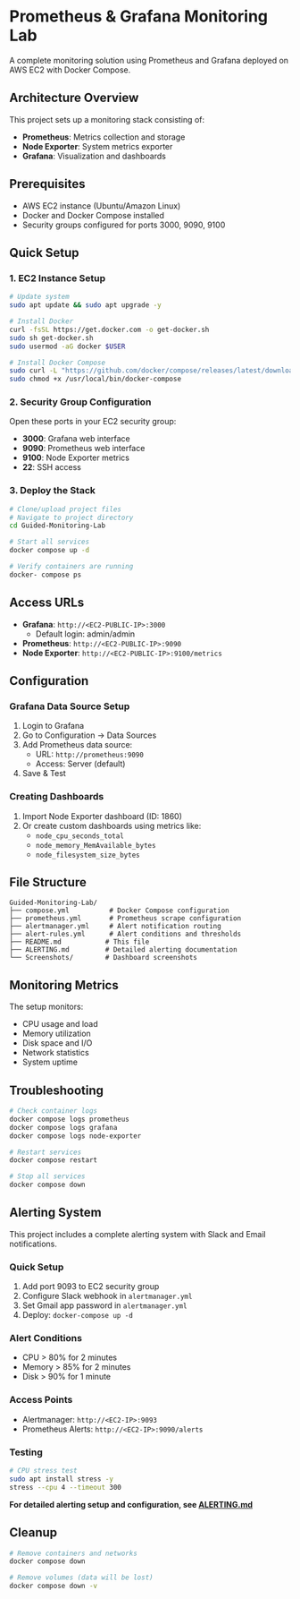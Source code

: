 # Prometheus & Grafana Monitoring Lab

A complete monitoring solution using Prometheus and Grafana deployed on AWS EC2 with Docker Compose.

## Architecture Overview

This project sets up a monitoring stack consisting of:

- **Prometheus**: Metrics collection and storage
- **Node Exporter**: System metrics exporter
- **Grafana**: Visualization and dashboards

## Prerequisites

- AWS EC2 instance (Ubuntu/Amazon Linux)
- Docker and Docker Compose installed
- Security groups configured for ports 3000, 9090, 9100

## Quick Setup

### 1. EC2 Instance Setup

```bash
# Update system
sudo apt update && sudo apt upgrade -y

# Install Docker
curl -fsSL https://get.docker.com -o get-docker.sh
sudo sh get-docker.sh
sudo usermod -aG docker $USER

# Install Docker Compose
sudo curl -L "https://github.com/docker/compose/releases/latest/download/docker-compose-$(uname -s)-$(uname -m)" -o /usr/local/bin/docker-compose
sudo chmod +x /usr/local/bin/docker-compose
```

### 2. Security Group Configuration

Open these ports in your EC2 security group:

- **3000**: Grafana web interface
- **9090**: Prometheus web interface
- **9100**: Node Exporter metrics
- **22**: SSH access

### 3. Deploy the Stack

```bash
# Clone/upload project files
# Navigate to project directory
cd Guided-Monitoring-Lab

# Start all services
docker compose up -d

# Verify containers are running
docker- compose ps
```

## Access URLs

- **Grafana**: `http://<EC2-PUBLIC-IP>:3000`
  - Default login: admin/admin
- **Prometheus**: `http://<EC2-PUBLIC-IP>:9090`
- **Node Exporter**: `http://<EC2-PUBLIC-IP>:9100/metrics`

## Configuration

### Grafana Data Source Setup

1. Login to Grafana
2. Go to Configuration → Data Sources
3. Add Prometheus data source:
   - URL: `http://prometheus:9090`
   - Access: Server (default)
4. Save & Test

### Creating Dashboards

1. Import Node Exporter dashboard (ID: 1860)
2. Or create custom dashboards using metrics like:
   - `node_cpu_seconds_total`
   - `node_memory_MemAvailable_bytes`
   - `node_filesystem_size_bytes`

## File Structure

```
Guided-Monitoring-Lab/
├── compose.yml          # Docker Compose configuration
├── prometheus.yml       # Prometheus scrape configuration
├── alertmanager.yml     # Alert notification routing
├── alert-rules.yml      # Alert conditions and thresholds
├── README.md           # This file
├── ALERTING.md         # Detailed alerting documentation
└── Screenshots/        # Dashboard screenshots
```

## Monitoring Metrics

The setup monitors:

- CPU usage and load
- Memory utilization
- Disk space and I/O
- Network statistics
- System uptime

## Troubleshooting

```bash
# Check container logs
docker compose logs prometheus
docker compose logs grafana
docker compose logs node-exporter

# Restart services
docker compose restart

# Stop all services
docker compose down
```

## Alerting System

This project includes a complete alerting system with Slack and Email notifications.

### Quick Setup

1. Add port 9093 to EC2 security group
2. Configure Slack webhook in `alertmanager.yml`
3. Set Gmail app password in `alertmanager.yml`
4. Deploy: `docker-compose up -d`

### Alert Conditions

- CPU > 80% for 2 minutes
- Memory > 85% for 2 minutes
- Disk > 90% for 1 minute

### Access Points

- Alertmanager: `http://<EC2-IP>:9093`
- Prometheus Alerts: `http://<EC2-IP>:9090/alerts`

### Testing

```bash
# CPU stress test
sudo apt install stress -y
stress --cpu 4 --timeout 300
```

**For detailed alerting setup and configuration, see [ALERTING.md](ALERTING.md)**

## Cleanup

```bash
# Remove containers and networks
docker compose down

# Remove volumes (data will be lost)
docker compose down -v
```
